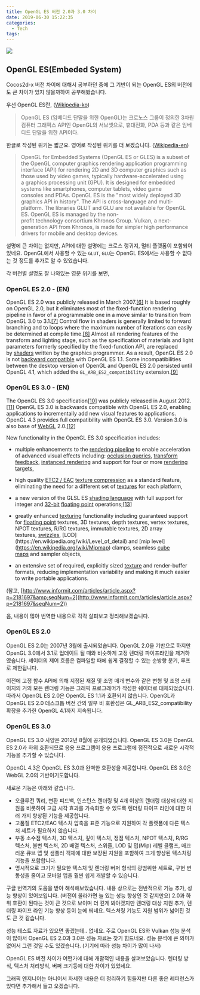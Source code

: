 ```yaml
---
title: OpenGL ES 버전 2.0과 3.0 차이
date: 2019-06-30 15:22:35
categories:
  - Tech
tags:
---
```


![](https://3.bp.blogspot.com/-c_SkNvG1Vr8/WRhwNJUMi5I/AAAAAAAAH7E/IBNjjCt97uYbo9oewA7yQNQxG_NP4IaFgCK4B/s640/opengl.png)

## OpenGL ES(Embeded System)

Cocos2d-x 버전 차이에 대해서 공부하던 중에 그 기반이 되는 OpenGL ES의 버전에도
큰 차이가 있지 않을까하여 공부해봤습니다.

우선 OpenGL ES란, ([Wikipedia-ko](https://ko.wikipedia.org/wiki/OpenGL_ES))

> OpenGL ES (임베디드 단말을 위한 OpenGL)는 크로노스 그룹이 정의한 3차원 컴퓨터 그래픽스 API인 OpenGL의 서브셋으로, 휴대전화, PDA 등과 같은 임베디드 단말을 위한 API이다.

한글로 작성된 위키는 짧군요. 영어로 작성된 위키를 더 보겠습니다. ([Wikipedia-en](https://en.wikipedia.org/wiki/OpenGL_ES))

> OpenGL for Embedded Systems (OpenGL ES or GLES) is a subset of the OpenGL computer graphics rendering application programming interface (API) for rendering 2D and 3D computer graphics such as those used by video games, typically hardware-accelerated using a graphics processing unit (GPU). It is designed for embedded systems like smartphones, computer tablets, video game consoles and PDAs. OpenGL ES is the "most widely deployed 3D graphics API in history". The API is cross-language and multi-platform. The libraries GLUT and GLU are not available for OpenGL ES. OpenGL ES is managed by the non-profit technology consortium Khronos Group. Vulkan, a next-generation API from Khronos, is made for simpler high performance drivers for mobile and desktop devices.

설명에 큰 차이는 없지만, API에 대한 설명에는 크로스 랭귀지, 멀티 플랫폼이 포함되어 있네요.
OpenGL에서 사용할 수 있는 `GLUT`, `GLU`는 OpenGL ES에서는 사용할 수 없다는 것 정도를 추가로 알 수 있었습니다.

각 버전별 설명도 잘 나와있는 영문 위키를 보면,

### OpenGL ES 2.0 - (EN)

OpenGL ES 2.0 was publicly released in March 2007.[[6]](https://en.wikipedia.org/wiki/OpenGL_ES#cite_note-6) It is based roughly on OpenGL 2.0, but it eliminates most of the fixed-function rendering pipeline in favor of a programmable one in a move similar to transition from OpenGL 3.0 to 3.1.[[7]](https://en.wikipedia.org/wiki/OpenGL_ES#cite_note-7) Control flow in shaders is generally limited to forward branching and to loops where the maximum number of iterations can easily be determined at compile time.[[8]](https://en.wikipedia.org/wiki/OpenGL_ES#cite_note-8) Almost all rendering features of the transform and lighting stage, such as the specification of materials and light parameters formerly specified by the fixed-function API, are replaced by [shaders](https://en.wikipedia.org/wiki/Shader) written by the graphics programmer. As a result, OpenGL ES 2.0 is not [backward compatible](https://en.wikipedia.org/wiki/Backward_compatibility) with OpenGL ES 1.1. Some incompatibilities between the desktop version of OpenGL and OpenGL ES 2.0 persisted until OpenGL 4.1, which added the `GL_ARB_ES2_compatibility` extension.[[9]](https://en.wikipedia.org/wiki/OpenGL_ES#cite_note-9)

### OpenGL ES 3.0 - (EN)

The OpenGL ES 3.0 specification[[10]](https://en.wikipedia.org/wiki/OpenGL_ES#cite_note-10) was publicly released in August 2012.[[11]](https://en.wikipedia.org/wiki/OpenGL_ES#cite_note-11) OpenGL ES 3.0 is backwards compatible with OpenGL ES 2.0, enabling applications to incrementally add new visual features to applications. OpenGL 4.3 provides full compatibility with OpenGL ES 3.0. Version 3.0 is also base of [WebGL](https://en.wikipedia.org/wiki/WebGL) 2.0.[[12]](https://en.wikipedia.org/wiki/OpenGL_ES#cite_note-12)

New functionality in the OpenGL ES 3.0 specification includes:

- multiple enhancements to the [rendering pipeline](https://en.wikipedia.org/wiki/Rendering_pipeline) to enable acceleration of advanced visual effects including: [occlusion queries](https://en.wikipedia.org/wiki/Occlusion_queries), [transform feedback](https://en.wikipedia.org/wiki/Transform_feedback), [instanced rendering](https://en.wikipedia.org/wiki/Geometry_instancing) and support for four or more [rendering targets](https://en.wikipedia.org/wiki/Render_Target),
- high quality [ETC2 / EAC](https://en.wikipedia.org/wiki/Ericsson_Texture_Compression#ETC2_and_EAC) [texture compression](https://en.wikipedia.org/wiki/Texture_compression) as a standard feature, eliminating the need for a different set of [textures](https://en.wikipedia.org/wiki/Texture_mapping) for each platform,
- a new version of the GLSL ES [shading language](https://en.wikipedia.org/wiki/Shading_language) with full support for integer and [32-bit](https://en.wikipedia.org/wiki/32-bit) [floating point](https://en.wikipedia.org/wiki/Floating_point) operations;[[13]](https://en.wikipedia.org/wiki/OpenGL_ES#cite_note-13)

- greatly enhanced [texturing](https://en.wikipedia.org/wiki/Texture_mapping) functionality including guaranteed support for [floating point](https://en.wikipedia.org/wiki/Floating_point) textures, 3D textures, depth textures, vertex textures, NPOT textures, R/RG textures, immutable textures, 2D array textures, [swizzles](https://en.wikipedia.org/wiki/Swizzling_(computer_graphics)), [LOD](https://en.wikipedia.org/wiki/Level_of_detail) and [mip level](https://en.wikipedia.org/wiki/Mipmap) clamps, seamless [cube maps](https://en.wikipedia.org/wiki/Cube_mapping) and sampler objects,
- an extensive set of required, explicitly sized [texture](https://en.wikipedia.org/wiki/Texture_mapping) and render-buffer formats, reducing implementation variability and making it much easier to write portable applications.

(참고, [http://www.informit.com/articles/article.aspx?p=2181697&amp;seqNum=2](http://www.informit.com/articles/article.aspx?p=2181697&seqNum=2))

음, 내용이 많아 번역한 내용으로 각각 살펴보고 정리해보겠습니다.

### OpenGL ES 2.0

OpenGL ES 2.0는 2007년 3월에 출시되었습니다. OpenGL 2.0을 기반으로 하지만 OpenGL 3.0에서 3.1로 업데이트 될 때와 비슷하게 고정 렌더링 파이프라인을 제거하였습니다. 셰이더의 제어 흐름은 컴파일할 때에 쉽게 결정할 수 있는 순방향 분기, 루프로 제한됩니다.

이전에 고정 함수 API에 의해 지정된 재질 및 조명 매개 변수와 같은 변형 및 조명 스테이지의 거의 모든 렌더링 기능은 그래픽 프로그래머가 작성한 쉐이더로 대체되었습니다. 따라서 OpenGL ES 2.0은 OpenGL ES 1.1과 호환되지 않습니다. OpenGL과 OpenGL ES 2.0 데스크톱 버전 간의 일부 비 호환성은 GL_ARB_ES2_compatibility 확장을 추가한 OpenGL 4.1까지 지속됩니다.

### OpenGL ES 3.0

OpenGL ES 3.0 사양은 2012년 8월에 공개되었습니다.
OpenGL ES 3.0은 OpenGL ES 2.0과 하위 호환되므로 응용 프로그램이 응용 프로그램에 점진적으로 새로운 시각적 기능을 추가할 수 있습니다.

OpenGL 4.3은 OpenGL ES 3.0과 완벽한 호환성을 제공합니다.
OpenGL ES 3.0은 WebGL 2.0의 기반이기도합니다.

새로운 기능은 아래와 같습니다.

- 오클루전 쿼리, 변환 피드백, 인스턴스 렌더링 및 4개 이상의 렌더링 대상에 대한 지원을 비롯하여 고급 시각 효과를 가속화할 수 있도록 렌더링 파이프 라인에 대한 여러 가지 향상된 기능을 제공합니다.
- 고품질 ETC2/EAC 텍스처 압축을 표준 기능으로 지원하여 각 플랫폼에 다른 텍스처 세트가 필요하지 않습니다.
- 부동 소수점 텍스처, 3D 텍스처, 깊이 텍스처, 정점 텍스처, NPOT 텍스처, R/RG 텍스처, 불변 텍스처, 2D 배열 텍스처, 스위즐, LOD 및 밉(Mip) 레벨 클램프, 매끄러운 큐브 맵 및 샘플러 객체에 대한 보장된 지원을 포함하여 크게 향상된 텍스처링 기능을 포함합니다.
- 명시적으로 크기가 필요한 텍스처 및 렌더링 버퍼 형식의 광범위한 세트로, 구현 변동성을 줄이고 모바일 앱을 훨씬 쉽게 개발할 수 있습니다.

구글 번역기의 도움을 받아 해석해보았습니다.
내용 상으로는 전반적으로 기능 추가, 성능 향상이 있어보입니다.
(버전이 올라가면 늘 있는 성능 향상인 것 같지만요)
2.0과 하위 호환이 된다는 것이 큰 것으로 보이며 더 깊게 봐야겠지만 렌더링 대상 지원 추가, 렌더링 파이프 라인 기능 향상 등이 눈에 띄네요.
텍스쳐링 기능도 지원 범위가 넓어진 것도 큰 것 같습니다.

성능 테스트 자료가 있으면 좋겠는데.. 없네요.
주로 OpenGL ES와 Vulkan 성능 분석이 많아서 OpenGL ES 2.0과 3.0은 성능 자료는 찾기 힘드네요.
성능 분석에 큰 의미가 없어서 그런 것일 수도 있겠습니다.
(기기에 따라 성능 차이가 많이 나서)

OpenGL ES 버전 차이가 어떤가에 대해 개괄적인 내용을 살펴보았습니다.
렌더링 방식, 텍스처 처리방식, 버퍼 크기등에 대한 차이가 있었네요.

그래픽 엔지니어는 아니어서 자세한 내용은 더 정리하기 힘들지만
다른 좋은 레퍼런스가 있다면 추가해서 들고 오겠습니다.
